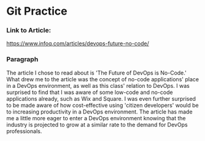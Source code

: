 # Git Practice
### Link to Article: 
https://www.infoq.com/articles/devops-future-no-code/

### Paragraph
The article I chose to read about is 'The Future of DevOps is No-Code.' What drew me to the article was the concept of no-code applications' place in a DevOps environment, as well as this class' relation to DevOps. I was surprised to find that I was aware of some low-code and no-code applications already, such as Wix and Square. I was even further surprised to be made aware of how cost-effective using 'citizen developers' would be to increasing productivity in a DevOps environment. The article has made me a little more eager to enter a DevOps environment knowing that the industry is projected to grow at a similar rate to the demand for DevOps professionals. 
